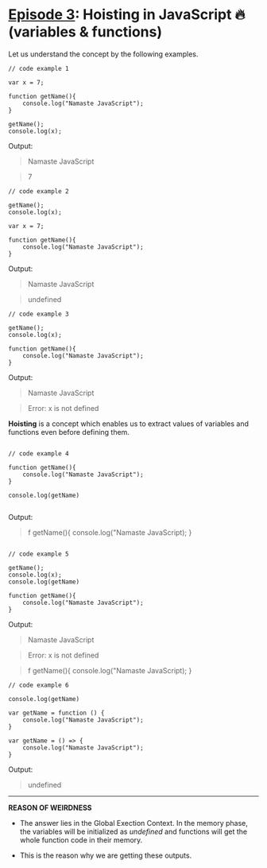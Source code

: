 # [Episode 3](https://www.youtube.com/watch?v=Fnlnw8uY6jo&list=PLlasXeu85E9cQ32gLCvAvr9vNaUccPVNP&index=4): Hoisting in JavaScript 🔥(variables & functions)

Let us understand the concept by the following examples.

```
// code example 1

var x = 7;

function getName(){
    console.log("Namaste JavaScript");
}

getName();
console.log(x);

```

Output:

>  Namaste JavaScript

>  7

```
// code example 2

getName();
console.log(x);

var x = 7;

function getName(){
    console.log("Namaste JavaScript");
}

```

 Output:
>  Namaste JavaScript

>  undefined

```
// code example 3

getName();
console.log(x);

function getName(){
    console.log("Namaste JavaScript");
}

```

Output:

>  Namaste JavaScript

>  Error: x is not defined

__Hoisting__ is a concept which enables us to extract values of variables and functions even before defining them.

```

// code example 4

function getName(){
    console.log("Namaste JavaScript");
}

console.log(getName)


```

Output:

> f getName(){
      console.log("Namaste JavaScript);
  }


```

// code example 5

getName();
console.log(x);
console.log(getName)

function getName(){
    console.log("Namaste JavaScript");
}

```

Output:
>  Namaste JavaScript

>  Error: x is not defined

>  f getName(){
      console.log("Namaste JavaScript);
  }

```
// code example 6

console.log(getName)

var getName = function () {
    console.log("Namaste JavaScript");
}

var getName = () => {
    console.log("Namaste JavaScript");
}

```

Output:

>  undefined


---

__REASON OF WEIRDNESS__

* The answer lies in the Global Exection Context. In the memory phase, the variables will be initialized as *undefined* and functions will get the whole function code in their memory.

* This is the reason why we are getting these outputs.














